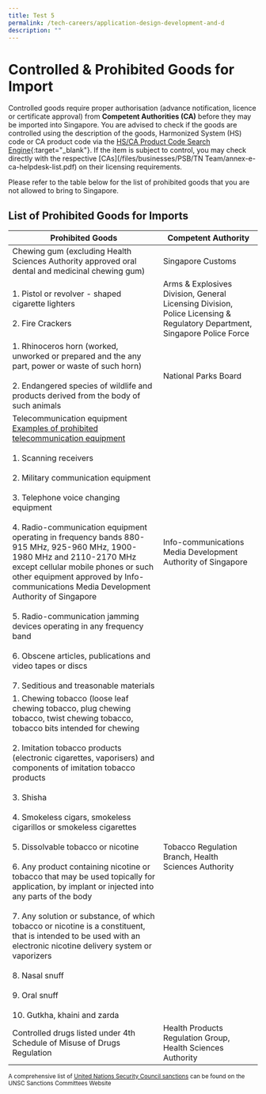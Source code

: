 ```yaml
---
title: Test 5
permalink: /tech-careers/application-design-development-and-d
description: ""
---
```





# Controlled & Prohibited Goods for Import

Controlled goods require proper authorisation (advance notification, licence or certificate approval) from  **Competent Authorities (CA)**  before they may be imported into Singapore. You are advised to check if the goods are controlled using the description of the goods, Harmonized System (HS) code or CA product code via the [HS/CA Product Code Search Engine](https://www.tradenet.gov.sg/tradenet/portlets/search/searchHSCA/searchInitHSCA.do){:target="_blank"}. If the item is subject to control, you may check directly with the respective [CAs](/files/businesses/PSB/TN Team/annex-e-ca-helpdesk-list.pdf) on their licensing requirements.

Please refer to the table below for the list of prohibited goods that you are not allowed to bring to Singapore.

## List of Prohibited Goods for Imports


<table>
  <thead>
    <tr>
      <th>Prohibited Goods</th>
      <th>Competent Authority</th>
	</tr>
  </thead>
  <tbody>
    <tr>
					<td>Chewing gum (excluding Health Sciences Authority approved oral dental and medicinal chewing gum) </td>
					<td>Singapore Customs</td>
		</tr>
    <tr>
			<td>1. Pistol or revolver - shaped cigarette lighters
			<br>
			<br>2. Fire Crackers</td>
      <td>Arms & Explosives Division, General Licensing Division, Police Licensing & Regulatory Department, Singapore Police Force</td>
    </tr>	
    <tr>
      <td>
1. Rhinoceros horn (worked, unworked or prepared and the any part, power or waste of such horn)
			<br>
				<br>
2. Endangered species of wildlife and products derived from the body of such animals</td>
      <td>National Parks Board</td>
    </tr>	
    <tr>
      <td>Telecommunication equipment <br> <a href="https://www.imda.gov.sg/ProhibitedEquipment">Examples of prohibited telecommunication equipment</a><br>
      <br>
1.   Scanning receivers		
				<br>
				<br>
2.  Military communication equipment
				<br>
				<br>
3. Telephone voice changing equipment
				<br>
				<br>
4. Radio-communication equipment operating in frequency bands 880-915 MHz, 925-960 MHz, 1900-1980 MHz and 2110-2170 MHz except cellular mobile phones or such other equipment approved by Info-communications Media Development Authority of Singapore
				<br>
				<br>
5. Radio-communication jamming devices operating in any frequency band
				<br>
				<br>
6. Obscene articles, publications and video tapes or discs
				<br>
				<br>
7. Seditious and treasonable materials
			</td>
      <td>Info-communications Media Development Authority of Singapore</td>
		</tr>
    <tr>
			<td>
1. Chewing tobacco (loose leaf chewing tobacco, plug chewing tobacco, twist chewing tobacco, tobacco bits intended for chewing
			<br>
			<br>
2. Imitation tobacco products (electronic cigarettes, vaporisers) and components of imitation tobacco products
			<br>
			<br>
3. Shisha
			<br>
			<br>
4. Smokeless cigars, smokeless cigarillos or smokeless cigarettes
			<br>
			<br>
5. Dissolvable tobacco or nicotine
			<br>
			<br>
6. Any product containing nicotine or tobacco that may be used topically for application, by implant or injected into any parts of the body
			<br>
			<br>
7. Any solution or substance, of which tobacco or nicotine is a constituent, that is intended to be used with an electronic nicotine delivery system or vaporizers
			<br>
			<br>
8. Nasal snuff
			<br>
			<br>
9. Oral snuff
			<br>
			<br>
10. Gutkha, khaini and zarda			</td>
      <td>Tobacco Regulation Branch, Health Sciences Authority</td>
    </tr>   
	    <tr>
      <tr>
      <td>Controlled drugs listed under 4th Schedule of Misuse of Drugs Regulation</td>
      <td>Health Products Regulation Group, Health Sciences Authority</td>
		</tr>
		</tr>
		  </tbody>
</table> 

<sup>A comprehensive list of [United Nations Security Council sanctions](/businesses/united-nations-security-council-sanctions/) can be found on the UNSC Sanctions Committees Website